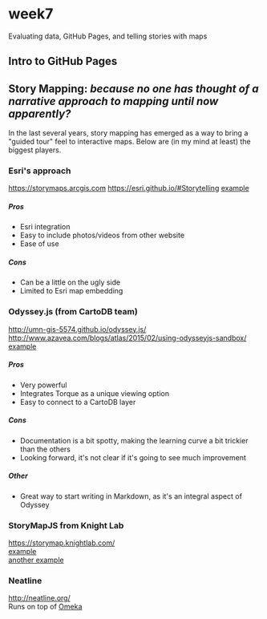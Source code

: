 # week7
Evaluating data, GitHub Pages, and telling stories with maps

## Intro to GitHub Pages

## Story Mapping: *because no one has thought of a narrative approach to mapping until now apparently?*

In the last several years, story mapping has emerged as a way to bring a "guided tour" feel to interactive maps. Below are (in my mind at least) the biggest players.

### Esri's approach
https://storymaps.arcgis.com
https://esri.github.io/#Storytelling
[example](http://storymaps.esri.com/stories/2015/refugee-crisis/)

##### Pros
- Esri integration
- Easy to include photos/videos from other website
- Ease of use

##### Cons
- Can be a little on the ugly side
- Limited to Esri map embedding

### Odyssey.js (from CartoDB team)
http://umn-gis-5574.github.io/odyssey.js/
http://www.azavea.com/blogs/atlas/2015/02/using-odysseyjs-sandbox/
[example](http://clhenrick.github.io/BushwickCommunityMap/)

##### Pros
- Very powerful
- Integrates Torque as a unique viewing option
- Easy to connect to a CartoDB layer

##### Cons
- Documentation is a bit spotty, making the learning curve a bit trickier than the others
- Looking forward, it's not clear if it's going to see much improvement 

##### Other
- Great way to start writing in Markdown, as it's an integral aspect of Odyssey

### StoryMapJS from Knight Lab
https://storymap.knightlab.com/  
[example](http://www.minnpost.com/stroll/2014/06/hockey-hip-hop-and-other-green-line-highlights)  
[another example](https://storymap.knightlab.com/examples/aryas-journey/)  

### Neatline
http://neatline.org/  
Runs on top of [Omeka](http://omeka.org/)  


